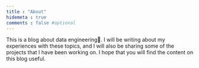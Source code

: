 ```yaml
---
title : "About"
hidemeta : true
comments : false #optional
---
```


This is a blog about data engineering👋. I will be writing about my experiences with these topics, and I will also be sharing some of the projects that I have been working on. I hope that you will find the content on this blog useful.

